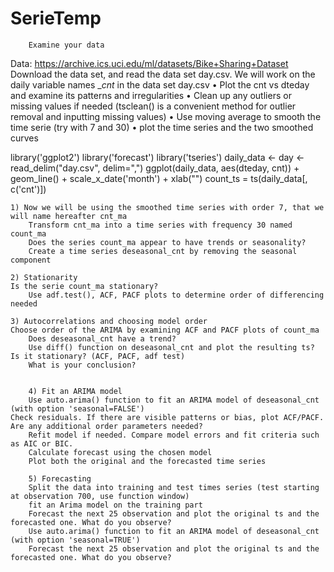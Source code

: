 # SerieTemp

		Examine your data
Data: https://archive.ics.uci.edu/ml/datasets/Bike+Sharing+Dataset 
Download the data set, and read the data set day.csv.
We will work on the daily variable names __cnt_ in the data set day.csv
	•	Plot the cnt vs dteday and examine its patterns and irregularities
	•	Clean up any outliers or missing values if needed (tsclean() is a convenient method for outlier removal and inputting missing values)
	•	Use moving average to smooth the time serie (try with 7 and 30)
	•	plot the time series and the two smoothed curves

library('ggplot2')
library('forecast')
library('tseries')
daily_data <- day <- read_delim("day.csv", delim=",")
ggplot(daily_data, aes(dteday, cnt)) + geom_line() + scale_x_date('month')  + xlab("")
count_ts = ts(daily_data[, c('cnt')])

	1) Now we will be using the smoothed time series with order 7, that we will name hereafter cnt_ma
		Transform cnt_ma into a time series with frequency 30 named count_ma
		Does the series count_ma appear to have trends or seasonality?
		Create a time series deseasonal_cnt by removing the seasonal component 

	2) Stationarity
	Is the serie count_ma stationary?
		Use adf.test(), ACF, PACF plots to determine order of differencing needed

	3) Autocorrelations and choosing model order
	Choose order of the ARIMA by examining ACF and PACF plots of count_ma
		Does deseasonal_cnt have a trend?
		Use diff() function on deseasonal_cnt and plot the resulting ts? Is it stationary? (ACF, PACF, adf test)
		What is your conclusion?


		4) Fit an ARIMA model
		Use auto.arima() function to fit an ARIMA model of deseasonal_cnt (with option 'seasonal=FALSE')
	Check residuals. If there are visible patterns or bias, plot ACF/PACF. Are any additional order parameters needed?
		Refit model if needed. Compare model errors and fit criteria such as AIC or BIC.
		Calculate forecast using the chosen model
		Plot both the original and the forecasted time series

		5) Forecasting
		Split the data into training and test times series (test starting at observation 700, use function window)
		fit an Arima model on the training part
		Forecast the next 25 observation and plot the original ts and the forecasted one. What do you observe?
		Use auto.arima() function to fit an ARIMA model of deseasonal_cnt (with option 'seasonal=TRUE')
		Forecast the next 25 observation and plot the original ts and the forecasted one. What do you observe?

